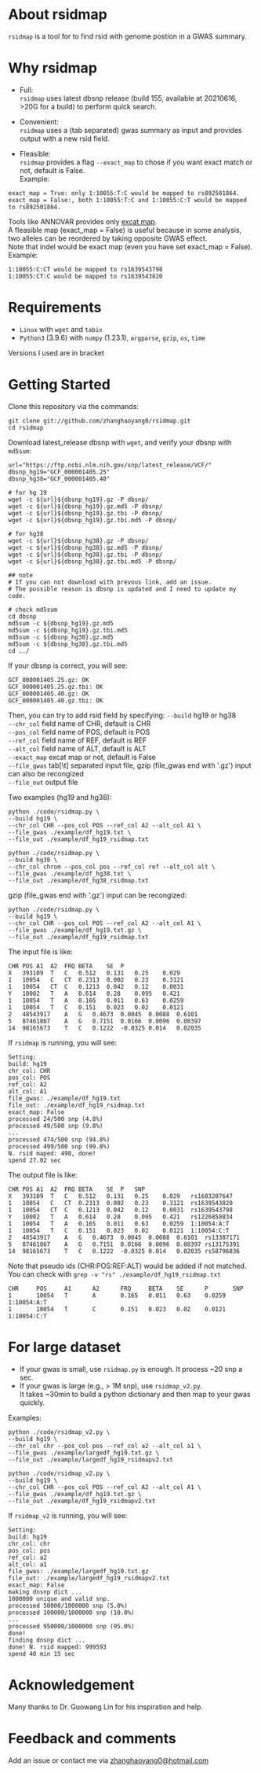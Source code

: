 
# About rsidmap
`rsidmap` is a tool for to find rsid with genome postion in a GWAS summary.

# Why rsidmap
- Full:  
`rsidmap` uses latest dbsnp release (build 155, available at 20210616, >20G for a build) to perform quick search.

- Convenient:  
`rsidmap` uses a (tab separated) gwas summary as input and provides output with a new rsid field. 

- Fleasible:  
`rsidmap` provides a flag `--exact_map` to chose if you want exact match or not, default is False.  
Example:  
```
exact_map = True: only 1:10055:T:C would be mapped to rs892501864.  
exact_map = False:, both 1:10055:T:C and 1:10055:C:T would be mapped to rs892501864.   
```

Tools like ANNOVAR provides only [excat map](https://annovar.openbioinformatics.org/en/latest/articles/dbSNP/).  
A fleasible map (exact_map = False) is useful because in some analysis, two alleles can be reordered by taking opposite GWAS effect.  
Note that indel would be exact map (even you have set exact_map = False).  
Example:  
```
1:10055:C:CT would be mapped to rs1639543798  
1:10055:CT:C would be mapped to rs1639543820
```

# Requirements
- `Linux` with `wget` and `tabix`
- `Python3` (3.9.6) with `numpy` (1.23.1), `argparse`, `gzip`, `os`, `time`  
  
Versions I used are in bracket

# Getting Started
Clone this repository via the commands:
```  
git clone git://github.com/zhanghaoyang0/rsidmap.git
cd rsidmap
```

Download latest_release dbsnp with `wget`, and verify your dbsnp with `md5sum`:
```
url="https://ftp.ncbi.nlm.nih.gov/snp/latest_release/VCF/"
dbsnp_hg19="GCF_000001405.25"
dbsnp_hg38="GCF_000001405.40"

# for hg 19
wget -c ${url}${dbsnp_hg19}.gz -P dbsnp/
wget -c ${url}${dbsnp_hg19}.gz.md5 -P dbsnp/
wget -c ${url}${dbsnp_hg19}.gz.tbi -P dbsnp/
wget -c ${url}${dbsnp_hg19}.gz.tbi.md5 -P dbsnp/

# for hg38
wget -c ${url}${dbsnp_hg38}.gz -P dbsnp/
wget -c ${url}${dbsnp_hg38}.gz.md5 -P dbsnp/
wget -c ${url}${dbsnp_hg38}.gz.tbi -P dbsnp/
wget -c ${url}${dbsnp_hg38}.gz.tbi.md5 -P dbsnp/

## note
# If you can not download with prevous link, add an issue.  
# The possible reason is dbsnp is updated and I need to update my code.

# check md5sum
cd dbsnp
md5sum -c ${dbsnp_hg19}.gz.md5
md5sum -c ${dbsnp_hg19}.gz.tbi.md5
md5sum -c ${dbsnp_hg38}.gz.md5
md5sum -c ${dbsnp_hg38}.gz.tbi.md5
cd ../
```

If your dbsnp is correct, you will see:
```
GCF_000001405.25.gz: OK
GCF_000001405.25.gz.tbi: OK
GCF_000001405.40.gz: OK
GCF_000001405.40.gz.tbi: OK 
```

Then, you can try to add rsid field by specifying: 
`--build` hg19 or hg38  
`--chr_col` field name of CHR, default is CHR   
`--pos_col` field name of POS, default is POS  
`--ref_col` field name of REF, default is REF  
`--alt_col` field name of ALT, default is ALT  
`--exact_map` excat map or not, default is False  
`--file_gwas` tab[\t] separated input file, gzip (file_gwas end with '.gz') input can also be recongized  
`--file_out` output file  

Two examples (hg19 and hg38):
```
python ./code/rsidmap.py \
--build hg19 \
--chr_col CHR --pos_col POS --ref_col A2 --alt_col A1 \
--file_gwas ./example/df_hg19.txt \
--file_out ./example/df_hg19_rsidmap.txt

python ./code/rsidmap.py \
--build hg38 \
--chr_col chrom --pos_col pos --ref_col ref --alt_col alt \
--file_gwas ./example/df_hg38.txt \
--file_out ./example/df_hg38_rsidmap.txt
```

gzip (file_gwas end with '.gz') input can be recongized: 
```
python ./code/rsidmap.py \
--build hg19 \
--chr_col CHR --pos_col POS --ref_col A2 --alt_col A1 \
--file_gwas ./example/df_hg19.txt.gz \
--file_out ./example/df_hg19_rsidmap.txt
```

The input file is like:
```
CHR	POS	A1	A2	FRQ	BETA	SE	P
X   393109  T   C   0.512	0.131	0.25	0.029
1	10054	C	CT	0.2313	0.002	0.23	0.3121
1	10054	CT	C	0.1213	0.042	0.12	0.0031
Y   10002   T   A   0.614	0.28	0.095	0.421
1	10054	T	A	0.165	0.011	0.63	0.0259
1	10054	T	C	0.151	0.023	0.02	0.0121
2	48543917	A	G	0.4673	0.0045	0.0088	0.6101
5	87461867	A	G	0.7151	0.0166	0.0096	0.08397
14	98165673	T	C	0.1222	-0.0325	0.014	0.02035
```

If `rsidmap` is running, you will see:
```
Setting:
build: hg19
chr_col: CHR
pos_col: POS
ref_col: A2
alt_col: A1
file_gwas: ./example/df_hg19.txt
file_out: ./example/df_hg19_rsidmap.txt
exact_map: False
processed 24/500 snp (4.8%)
processed 49/500 snp (9.8%)
... 
processed 474/500 snp (94.8%)
processed 499/500 snp (99.8%)
N. rsid maped: 498, done!
spend 27.02 sec
```

The output file is like:
```
CHR	POS	A1	A2	FRQ	BETA	SE	P	SNP
X   393109  T   C   0.512	0.131	0.25	0.029	rs1603207647
1	10054	C	CT	0.2313	0.002	0.23	0.3121	rs1639543820
1	10054	CT	C	0.1213	0.042	0.12	0.0031	rs1639543798
Y   10002   T   A   0.614	0.28	0.095	0.421	rs1226858834
1	10054	T	A	0.165	0.011	0.63	0.0259	1:10054:A:T
1	10054	T	C	0.151	0.023	0.02	0.0121	1:10054:C:T
2	48543917	A	G	0.4673	0.0045	0.0088	0.6101	rs13387171
5	87461867	A	G	0.7151	0.0166	0.0096	0.08397	rs13175391
14	98165673	T	C	0.1222	-0.0325	0.014	0.02035	rs58796836
```
Note that pseudo ids (CHR:POS:REF:ALT) would be added if not matched.  
You can check with `grep -v "rs" ./example/df_hg19_rsidmap.txt`
```
CHR     POS     A1      A2      FRQ     BETA    SE      P       SNP
1       10054   T       A       0.165   0.011   0.63    0.0259  1:10054:A:T
1       10054   T       C       0.151   0.023   0.02    0.0121  1:10054:C:T
```

# For large dataset
- If your gwas is small, use `rsidmap.py` is enough. It process ~20 snp a sec.  
- If your gwas is large (e.g., > 1M snp), use `rsidmap_v2.py`.  
  It takes ~30min to build a python dictionary and then map to your gwas quickly.
  
Examples:
```
python ./code/rsidmap_v2.py \
--build hg19 \
--chr_col chr --pos_col pos --ref_col a2 --alt_col a1 \
--file_gwas ./example/largedf_hg19.txt.gz \
--file_out ./example/largedf_hg19_rsidmapv2.txt

python ./code/rsidmap_v2.py \
--build hg19 \
--chr_col CHR --pos_col POS --ref_col A2 --alt_col A1 \
--file_gwas ./example/df_hg19.txt.gz \
--file_out ./example/df_hg19_rsidmapv2.txt
```
If `rsidmap_v2` is running, you will see:
```
Setting:
build: hg19
chr_col: chr
pos_col: pos
ref_col: a2
alt_col: a1
file_gwas: ./example/largedf_hg19.txt.gz
file_out: ./example/largedf_hg19_rsidmapv2.txt
exact_map: False
making dnsnp dict ...
1000000 unique and valid snp.
processed 50000/1000000 snp (5.0%)
processed 100000/1000000 snp (10.0%)
...
processed 950000/1000000 snp (95.0%)
done!
finding dnsnp dict ...
done! N. rsid mapped: 999593
spend 40 min 15 sec
```
# Acknowledgement
Many thanks to Dr. Guowang Lin for his inspiration and help.

# Feedback and comments
Add an issue or contact me via zhanghaoyang0@hotmail.com
